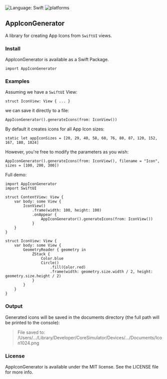 ![Language: Swift](https://img.shields.io/badge/language-swift-orange.svg)
![platforms](https://img.shields.io/badge/platforms-iPhone%20%7C%20iPad%20%7C%20macOS-lightgrey)

## AppIconGenerator

A library for creating App Icons from `SwiftUI` views.

### Install

AppIconGenerator is available as a Swift Package.

```
import AppIconGenerator
```

### Examples

Assuming we have a `SwiftUI` View:
```
struct IconView: View { ... }
```
we can save it directly to a file:
```
AppIconGenerator().generateIcons(from: IconView())
```
By default it creates icons for all App Icon sizes:
```
static let appIconSizes = [20, 29, 40, 58, 60, 76, 80, 87, 120, 152, 167, 180, 1024]
```
However, you're free to modify the parameters as you wish:
```
AppIconGenerator().generateIcons(from: IconView(), filename = "Icon", sizes = [100, 200, 300])
```
Full demo:
```
import AppIconGenerator
import SwiftUI

struct ContentView: View {
    var body: some View {
        IconView()
            .frame(width: 100, height: 100)
            .onAppear {
                AppIconGenerator().generateIcons(from: IconView())
            }
    }
}

struct IconView: View {
    var body: some View {
        GeometryReader { geometry in
            ZStack {
                Color.blue
                Circle()
                    .fill(Color.red)
                    .frame(width: geometry.size.width / 2, height: geometry.size.height / 2)
            }
        }
    }
}
```

### Output

Generated icons will be saved in the documents directory (the full path will be printed to the console):

> File saved to: /Users/.../Library/Developer/CoreSimulator/Devices/.../Documents/Icon1024.png

### License

AppIconGenerator is available under the MIT license. See the LICENSE file for more info.
